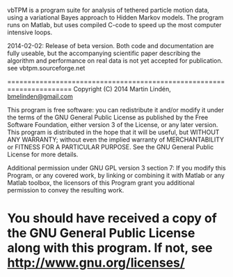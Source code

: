 vbTPM is a program suite for analysis of tethered particle motion
data, using a variational Bayes approach to Hidden Markov models. The
program runs on Matlab, but uses compiled C-code to speed up the most
computer intensive loops.

2014-02-02: Release of beta version. Both code and documentation are
fully useable, but the accompanying scientific paper describing the
algorithm and performance on real data is not yet accepted for
publication. see vbtpm.sourceforge.net

======================================================================
Copyright (C) 2014 Martin Lindén, bmelinden@gmail.com

This program is free software: you can redistribute it and/or modify
it under the terms of the GNU General Public License as published by
the Free Software Foundation, either version 3 of the License, or any
later version.  This program is distributed in the hope that it will
be useful, but WITHOUT ANY WARRANTY; without even the implied warranty
of MERCHANTABILITY or FITNESS FOR A PARTICULAR PURPOSE. See the GNU
General Public License for more details.

Additional permission under GNU GPL version 3 section 7: If you modify
this Program, or any covered work, by linking or combining it with
Matlab or any Matlab toolbox, the licensors of this Program grant you
additional permission to convey the resulting work.

You should have received a copy of the GNU General Public License
along with this program. If not, see 
http://www.gnu.org/licenses/
=====================================================================
